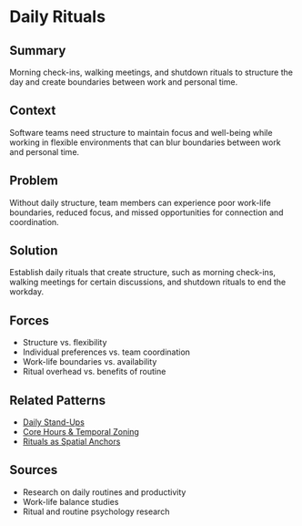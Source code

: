 ---
---
# Daily Rituals

## Summary
Morning check-ins, walking meetings, and shutdown rituals to structure the day and create boundaries between work and personal time.

## Context
Software teams need structure to maintain focus and well-being while working in flexible environments that can blur boundaries between work and personal time.

## Problem
Without daily structure, team members can experience poor work-life boundaries, reduced focus, and missed opportunities for connection and coordination.

## Solution
Establish daily rituals that create structure, such as morning check-ins, walking meetings for certain discussions, and shutdown rituals to end the workday.

## Forces
- Structure vs. flexibility
- Individual preferences vs. team coordination
- Work-life boundaries vs. availability
- Ritual overhead vs. benefits of routine

## Related Patterns
- [Daily Stand-Ups](../organizational/daily-stand-ups.md)
- [Core Hours & Temporal Zoning](core-hours-temporal-zoning.md)
- [Rituals as Spatial Anchors](rituals-spatial-anchors.md)

## Sources
- Research on daily routines and productivity
- Work-life balance studies
- Ritual and routine psychology research